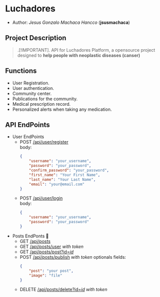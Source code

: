 # Luchadores

* Author: *Jesus Gonzalo Machaca Hancco* (**jsusmachaca**)

## Project Description

> .[!IMPORTANT].
> API for Luchadores Platform, a opensource project designed to **help people with neoplastic diseases (canser)**

## Functions
* User Registration.
* User authentication.
* Community center.
* Publications for the community.
* Medical prescription record.
* Personalized alerts when taking any medication.


## API EndPoints

* User EndPoints
    * POST [/api/user/register]()  
        body: 
        ```json
        {
            "username": "your_username",
            "password": "your_password",
            "confirm_password": "your_password",
            "first_name": "Your First Name",
            "last_name": "Your Last Name",
            "email": "your@email.com"
        }
        ```
    * POST [/api/user/login]()  
    body: 
        ```json
        {
            "username": "your_username",
            "password": "your_password"
        }
        ```
* Posts EndPonts :rice_scene:
    * GET [/api/posts]()
    * GET [/api/posts/user]() *with token*
    * GET [/api/posts/post?id=*id*]()
    * POST [/api/posts/publish]() *with token*
    optionals fields:
        ```json
        {
            "post": "your post",
            "image": "file"
        }
        ```
    * DELETE [/api/posts/delete?id=*id*]() *with token*